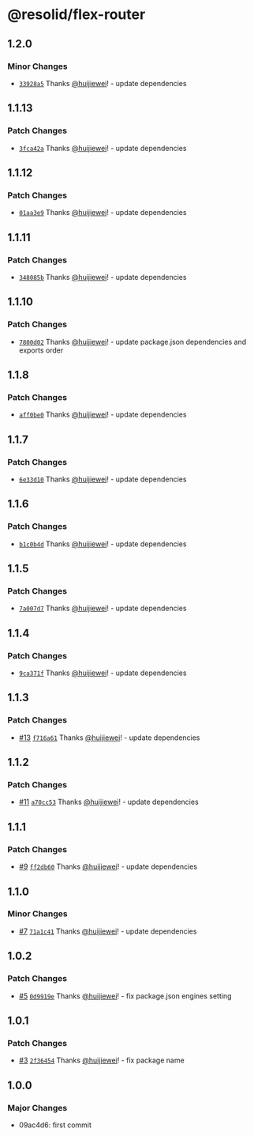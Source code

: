 # @resolid/flex-router

## 1.2.0

### Minor Changes

- [`33928a5`](https://github.com/huijiewei/resolid-flex-routes/commit/33928a585a15ced00191fd7ded3f9e7fd38f7be7) Thanks [@huijiewei](https://github.com/huijiewei)! - update dependencies

## 1.1.13

### Patch Changes

- [`3fca42a`](https://github.com/huijiewei/resolid-flex-routes/commit/3fca42af12503b720a64c7502db071b07b625190) Thanks [@huijiewei](https://github.com/huijiewei)! - update dependencies

## 1.1.12

### Patch Changes

- [`01aa3e9`](https://github.com/huijiewei/resolid-flex-routes/commit/01aa3e9f3247970d43b858ce6e1ad7d72b75896c) Thanks [@huijiewei](https://github.com/huijiewei)! - update dependencies

## 1.1.11

### Patch Changes

- [`348085b`](https://github.com/huijiewei/resolid-flex-routes/commit/348085b634b1831e7966c8a12cc8378c948c6bc1) Thanks [@huijiewei](https://github.com/huijiewei)! - update dependencies

## 1.1.10

### Patch Changes

- [`7800d02`](https://github.com/huijiewei/resolid-flex-routes/commit/7800d028dd626239a642fcd6766753df896f133a) Thanks [@huijiewei](https://github.com/huijiewei)! - update package.json dependencies and exports order

## 1.1.8

### Patch Changes

- [`aff0be0`](https://github.com/huijiewei/resolid-flex-routes/commit/aff0be067b8f48118e583d3b9ad6309f31c0b66f) Thanks [@huijiewei](https://github.com/huijiewei)! - update dependencies

## 1.1.7

### Patch Changes

- [`6e33d10`](https://github.com/huijiewei/resolid-flex-routes/commit/6e33d10a67f59aeff22379faab7d60cf5040189f) Thanks [@huijiewei](https://github.com/huijiewei)! - update dependencies

## 1.1.6

### Patch Changes

- [`b1c0b4d`](https://github.com/huijiewei/resolid-flex-routes/commit/b1c0b4d49ae48b975450ae8f61fee88e65930d91) Thanks [@huijiewei](https://github.com/huijiewei)! - update dependencies

## 1.1.5

### Patch Changes

- [`7a007d7`](https://github.com/huijiewei/resolid-flex-routes/commit/7a007d7104f59d6f9b5bd07266c01e6b6b1666da) Thanks [@huijiewei](https://github.com/huijiewei)! - update dependencies

## 1.1.4

### Patch Changes

- [`9ca371f`](https://github.com/huijiewei/resolid-flex-routes/commit/9ca371f919b890bf27d92b465d7b817a798053a9) Thanks [@huijiewei](https://github.com/huijiewei)! - update dependencies

## 1.1.3

### Patch Changes

- [#13](https://github.com/huijiewei/resolid-flex-routes/pull/13) [`f716a61`](https://github.com/huijiewei/resolid-flex-routes/commit/f716a61ef478a44c576e4b56b91a6f7479901b20) Thanks [@huijiewei](https://github.com/huijiewei)! - update dependencies

## 1.1.2

### Patch Changes

- [#11](https://github.com/huijiewei/resolid-flex-routes/pull/11) [`a70cc53`](https://github.com/huijiewei/resolid-flex-routes/commit/a70cc53034d03cc229c49a14d8db73c8f548165f) Thanks [@huijiewei](https://github.com/huijiewei)! - update dependencies

## 1.1.1

### Patch Changes

- [#9](https://github.com/huijiewei/resolid-flex-routes/pull/9) [`ff2db60`](https://github.com/huijiewei/resolid-flex-routes/commit/ff2db60fb473b940f9f93ed3cde6095b89cbfb93) Thanks [@huijiewei](https://github.com/huijiewei)! - update dependencies

## 1.1.0

### Minor Changes

- [#7](https://github.com/huijiewei/resolid-flex-routes/pull/7) [`71a1c41`](https://github.com/huijiewei/resolid-flex-routes/commit/71a1c412db296f7ececdf382c335a1bdf081f4be) Thanks [@huijiewei](https://github.com/huijiewei)! - update dependencies

## 1.0.2

### Patch Changes

- [#5](https://github.com/huijiewei/resolid-flex-routes/pull/5) [`0d9919e`](https://github.com/huijiewei/resolid-flex-routes/commit/0d9919e56db6b2152a839ce7e134e4865c49d330) Thanks [@huijiewei](https://github.com/huijiewei)! - fix package.json engines setting

## 1.0.1

### Patch Changes

- [#3](https://github.com/huijiewei/resolid-flex-routes/pull/3) [`2f36454`](https://github.com/huijiewei/resolid-flex-routes/commit/2f36454514bc4241c05cbae28f103186f1a5165b) Thanks [@huijiewei](https://github.com/huijiewei)! - fix package name

## 1.0.0

### Major Changes

- 09ac4d6: first commit
